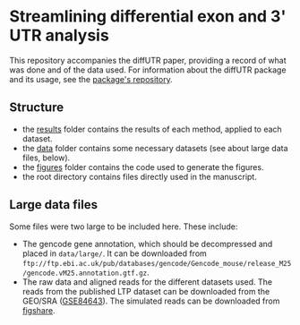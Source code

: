 # Streamlining differential exon and 3' UTR analysis

This repository accompanies the diffUTR paper, providing a record of what was done and of the data used. For information about the diffUTR package and its usage, see the [package's repository](https://github.com/ETHZ-INS/diffUTR).

## Structure

* the [results](results/) folder contains the results of each method, applied to each dataset.
* the [data](data/) folder contains some necessary datasets (see about large data files, below).
* the [figures](figures/) folder contains the code used to generate the figures.
* the root directory contains files directly used in the manuscript.

## Large data files

Some files were two large to be included here. These include:

* The gencode gene annotation, which should be decompressed and placed in `data/large/`. It can be downloaded from `ftp://ftp.ebi.ac.uk/pub/databases/gencode/Gencode_mouse/release_M25/gencode.vM25.annotation.gtf.gz`.
* The raw data and aligned reads for the different datasets used. The reads from the published LTP dataset can be downloaded from the GEO/SRA ([GSE84643](https://www.ncbi.nlm.nih.gov/geo/query/acc.cgi?acc=GSE84643)). The simulated reads can be downloaded from [figshare](https://dx.doi.org/10.6084/m9.figshare.13726143).

